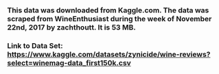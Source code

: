 ### This data was downloaded from Kaggle.com. The data was scraped from WineEnthusiast during the week of November 22nd, 2017 by zachthoutt. It is 53 MB.
### Link to Data Set: https://www.kaggle.com/datasets/zynicide/wine-reviews?select=winemag-data_first150k.csv
